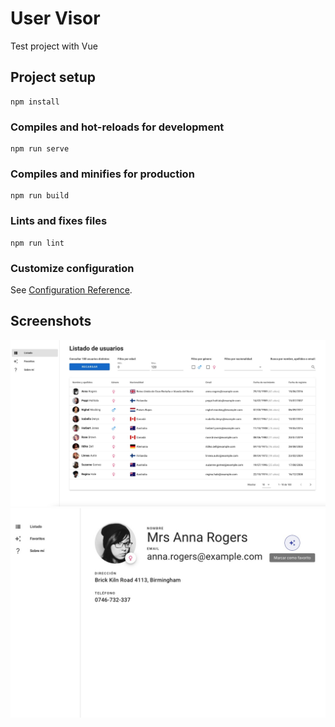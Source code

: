 # User Visor
Test project with Vue

## Project setup
```
npm install
```

### Compiles and hot-reloads for development
```
npm run serve
```

### Compiles and minifies for production
```
npm run build
```

### Lints and fixes files
```
npm run lint
```

### Customize configuration
See [Configuration Reference](https://cli.vuejs.org/config/).

## Screenshots
![main page screenshot](user-visor-1.jpg)
![user detail page screenshot](user-visor-2.jpg)
